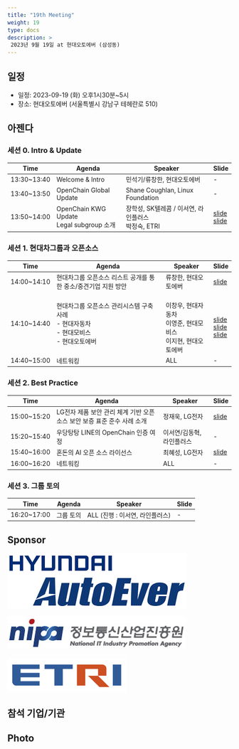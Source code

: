 ```yaml
---
title: "19th Meeting"
weight: 19
type: docs
description: >
 2023년 9월 19일 at 현대오토에버 (삼성동)
---
```


## 일정

* 일정: 2023-09-19 (화) 오후1시30분~5시
* 장소: 현대오토에버 (서울특별시 강남구 테헤란로 510)

## 아젠다

### 세션 0. Intro & Update

| Time | Agenda           | Speaker | Slide |
|----|-----------------|------|------|
| 13:30~13:40 | Welcome & Intro | 민석기/류창한, 현대오토에버 |  -  |
| 13:40~13:50 | OpenChain Global Update  | 	Shane Coughlan, Linux Foundation | - |
| 13:50~14:00 | OpenChain KWG Update <br> Legal subgroup 소개  | 장학성, SK텔레콤 / 이서연, 라인플러스 <br> 박정숙, ETRI | [slide](./OpenChain_Korea_update_20230919.pdf) <br> [slide](./LegalSubgroup소개자료-20230919-R1.pdf)  |

### 세션 1. 현대차그룹과 오픈소스

| Time | Agenda           | Speaker | Slide |
|----|-----------------|------|------|
| 14:00~14:10 | 현대차그룹 오픈소스 리스트 공개를 통한 중소/중견기업 지원 방안 | 류창한, 현대오토에버 | [slide](./현대차그룹_기술분야별_활용_오픈소스_리스트공개_F.pdf) |
| 14:10~14:40 | 현대차그룹 오픈소스 관리시스템 구축 사례<br> - 현대자동차<br> - 현대모비스<br> - 현대오토에버 | <br>이창우, 현대자동차<br>이영준, 현대모비스<br>이지현, 현대오토에버 |  <br> [slide](./KWG현대차발표자료.pdf) <br> [slide](./모비스_KWG_발표자료.pdf) <br> [slide](./fosslight_적용사례_20230919_Autoever.pdf) |
| 14:40~15:00 | 네트워킹 | ALL |  -  |

### 세션 2. Best Practice

| Time | Agenda           | Speaker | Slide |
|----|-----------------|------|------|
| 15:00~15:20 | LG전자 제품 보안 관리 체계 기반 오픈소스 보안 보증 표준 준수 사례 소개 | 정재욱, LG전자 |  [slide](./LG전자제품보안관리체계기반_오픈소스보안보증표준준수사례%20소개_정재욱.pdf)  |
| 15:20~15:40 | 우당탕탕 LINE의 OpenChain 인증 여정 | 이서연/김동혁, 라인플러스 |  -  |
| 15:40~16:00 | 혼돈의 AI 오픈 소스 라이선스 | 최혜성, LG전자 |  [slide](./혼돈의AI오픈소스라이선스.pdf)  |
| 16:00~16:20 | 네트워킹 | ALL |  -  |

### 세션 3. 그룹 토의

| Time | Agenda           | Speaker | Slide |
|----|-----------------|------|------|
| 16:20~17:00 | 그룹 토의 | ALL (진행 : 이서연, 라인플러스) |  -  |

## Sponsor

![](autoever-logo.png)
<br>

![](nipg-logo.png)
<br>
<br>
![](ETRI-logo.png)


## 참석 기업/기관


## Photo

